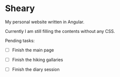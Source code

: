 # Sheary

My personal website written in Angular. 

Currently I am still filling the contents without any CSS. 

Pending tasks:

- [ ] Finish the main page
- [ ] Finish the hiking gallaries
- [ ] Finish the diary session




